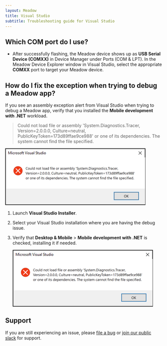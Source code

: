 ```yaml
---
layout: Meadow
title: Visual Studio
subtitle: Troubleshooting guide for Visual Studio
---
```


## Which COM port do I use?

* After successfully flashing, the Meadow device shows up as **USB Serial Device (COMXX)** in Device Manager under Ports (COM & LPT). In the Meadow Device Explorer window in Visual Studio, select the appropriate **COMXX** port to target your Meadow device.

## How do I fix the exception when trying to debug a Meadow app?

If you see an assembly exception alert from Visual Studio when trying to debug a Meadow app, verify that you installed the **Mobile development with .NET** workload.

> Could not load file or assembly 'System.Diagnostics.Tracer, Version=2.0.0.0, Culture=neutral, PublicKeyToken=173d89ffae9ce988' or one of its dependencies. The system cannot find the file specified.

![Screenshot of Visual Studio error for not-found System.Diagnostics.Tracer assembly.](./Support_Files/vs2022-debug-assembly-exception.png)

1. Launch **Visual Studio Installer**.
2. Select your Visual Studio installation where you are having the debug issue.
3. Verify that **Desktop & Mobile** > **Mobile development with .NET** is checked, installing it if needed.

    ![Screenshot of Visual Studio Installer showing the Mobile development with .NET workload checked and installed.](./Support_Files/vs2022-debug-assembly-exception.png)

## Support

If you are still experiencing an issue, please [file a bug](https://github.com/WildernessLabs/VS_Win_Meadow_Extension/issues) or [join our public slack](http://slackinvite.wildernesslabs.co/) for support.
